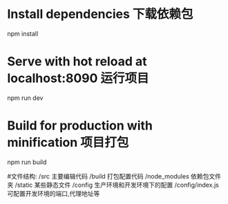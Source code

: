 
# Install dependencies  下载依赖包
npm install

# Serve with hot reload at localhost:8090  运行项目
npm run dev

# Build for production with minification 项目打包
npm run build

#文件结构:
/src 主要编辑代码
/build 打包配置代码
/node_modules 依赖包文件夹
/static 某些静态文件
/config 生产环境和开发环境下的配置
/config/index.js 可配置开发环境的端口,代理地址等



